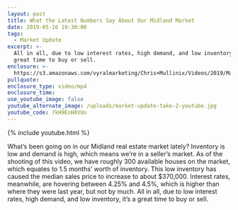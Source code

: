 ```yaml
---
layout: post
title: What the Latest Numbers Say About Our Midland Market
date: 2019-05-16 19:30:00
tags:
  - Market Update
excerpt: >-
  All in all, due to low interest rates, high demand, and low inventory, it’s a
  great time to buy or sell.
enclosure: >-
  https://s3.amazonaws.com/vyralmarketing/Chris+Mullinix/Videos/2019/May/Midland+Area+Real+Estate+Agent-+What+the+Latest+Numbers+Say+About+Our+Midland+Market.mp4
pullquote:
enclosure_type: video/mp4
enclosure_time:
use_youtube_image: false
youtube_alternate_image: /uploads/market-update-take-2-youtube.jpg
youtube_code: 7kH9EnH8VUo
---
```


{% include youtube.html %}

What’s been going on in our Midland real estate market lately? Inventory is low and demand is high, which means we’re in a seller’s market. As of the shooting of this video, we have roughly 300 available houses on the market, which equates to 1.5 months’ worth of inventory. This low inventory has caused the median sales price to increase to about $370,000. Interest rates, meanwhile, are hovering between 4.25% and 4.5%, which is higher than where they were last year, but not by much. All in all, due to low interest rates, high demand, and low inventory, it’s a great time to buy or sell.